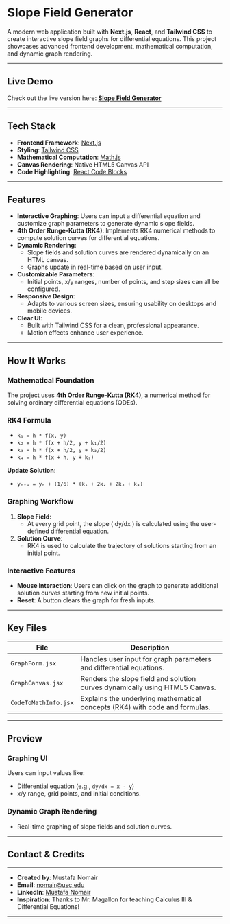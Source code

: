 # **Slope Field Generator**

A modern web application built with **Next.js**, **React**, and **Tailwind CSS** to create interactive slope field graphs for differential equations. This project showcases advanced frontend development, mathematical computation, and dynamic graph rendering.

---

## **Live Demo**
Check out the live version here: **[Slope Field Generator](https://slope-field-generator.vercel.app/)**

---

## **Tech Stack**

- **Frontend Framework**: [Next.js](https://nextjs.org/)  
- **Styling**: [Tailwind CSS](https://tailwindcss.com/)  
- **Mathematical Computation**: [Math.js](https://mathjs.org/)  
- **Canvas Rendering**: Native HTML5 Canvas API  
- **Code Highlighting**: [React Code Blocks](https://github.com/rajinwonderland/react-code-blocks)

---

## **Features**

- **Interactive Graphing**: Users can input a differential equation and customize graph parameters to generate dynamic slope fields.
- **4th Order Runge-Kutta (RK4)**: Implements RK4 numerical methods to compute solution curves for differential equations.
- **Dynamic Rendering**: 
  - Slope fields and solution curves are rendered dynamically on an HTML canvas.
  - Graphs update in real-time based on user input.
- **Customizable Parameters**:
  - Initial points, x/y ranges, number of points, and step sizes can all be configured.
- **Responsive Design**:
  - Adapts to various screen sizes, ensuring usability on desktops and mobile devices.
- **Clear UI**:
  - Built with Tailwind CSS for a clean, professional appearance.
  - Motion effects enhance user experience.

---

## **How It Works**

### **Mathematical Foundation**
The project uses **4th Order Runge-Kutta (RK4)**, a numerical method for solving ordinary differential equations (ODEs).  

### **RK4 Formula**

- `k₁ = h * f(x, y)`
- `k₂ = h * f(x + h/2, y + k₁/2)`
- `k₃ = h * f(x + h/2, y + k₂/2)`
- `k₄ = h * f(x + h, y + k₃)`

**Update Solution**:
- `yₙ₊₁ = yₙ + (1/6) * (k₁ + 2k₂ + 2k₃ + k₄)`

### **Graphing Workflow**
1. **Slope Field**: 
   - At every grid point, the slope \( dy/dx \) is calculated using the user-defined differential equation.
2. **Solution Curve**: 
   - RK4 is used to calculate the trajectory of solutions starting from an initial point.

### **Interactive Features**
- **Mouse Interaction**: Users can click on the graph to generate additional solution curves starting from new initial points.
- **Reset**: A button clears the graph for fresh inputs.

---

## **Key Files**

| **File**                   | **Description**                                                                 |
|----------------------------|---------------------------------------------------------------------------------|
| `GraphForm.jsx`            | Handles user input for graph parameters and differential equations.            |
| `GraphCanvas.jsx`          | Renders the slope field and solution curves dynamically using HTML5 Canvas.    |
| `CodeToMathInfo.jsx`       | Explains the underlying mathematical concepts (RK4) with code and formulas.    |

---

## **Preview**

### **Graphing UI**
Users can input values like:
- Differential equation (e.g., `dy/dx = x - y`)
- x/y range, grid points, and initial conditions.

### **Dynamic Graph Rendering**
- Real-time graphing of slope fields and solution curves.

---

## **Contact & Credits**

---

- **Created by**: Mustafa Nomair  
- **Email**: [nomair@usc.edu](mailto:nomair@usc.edu)  
- **LinkedIn**: [Mustafa Nomair](https://www.linkedin.com/in/mustafa-nomair/)  
- **Inspiration**: Thanks to Mr. Magallon for teaching Calculus III & Differential Equations!

---
